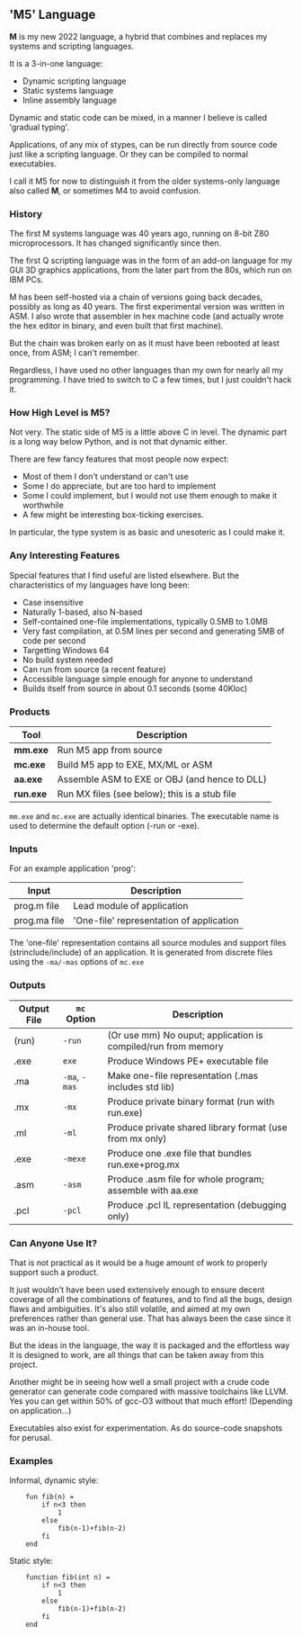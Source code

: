 ## 'M5' Language

**M** is my new 2022 language, a hybrid that combines and replaces my systems and scripting languages.

It is a 3-in-one language:

* Dynamic scripting language
* Static systems language
* Inline assembly language

Dynamic and static code can be mixed, in a manner I believe is called 'gradual typing'.

Applications, of any mix of stypes, can be run directly from source code just like a scripting language. Or they can be compiled to normal executables.

I call it M5 for now to distinguish it from the older systems-only language also called **M**, or sometimes M4 to avoid confusion.

### History

The first M systems language was 40 years ago, running on 8-bit Z80 microprocessors. It has changed significantly since then.

The first Q scripting language was in the form of an add-on language for my GUI 3D graphics applications, from the later part from the 80s, which run on IBM PCs.

M has been self-hosted via a chain of versions going back decades, possibly as long as 40 years. The first experimental version was written in ASM. I also wrote that assembler in hex machine code (and actually wrote the hex editor in binary, and even built that first machine).

But the chain was broken early on as it must have been rebooted at least once, from ASM; I can't remember.

Regardless, I have used no other languages than my own for nearly all my programming. I have tried to switch to C a few times, but I just couldn't hack it.

### How High Level is M5?

Not very. The static side of M5 is a little above C in level. The dynamic part is a long way below Python, and is not that dynamic either.

There are few fancy features that most people now expect:

* Most of them I don't understand or can't use
* Some I do appreciate, but are too hard to implement
* Some I could implement, but I would not use them enough to make it worthwhile
* A few might be interesting box-ticking exercises.

In particular, the type system is as basic and unesoteric as I could make it. 

### Any Interesting Features

Special features that I find useful are listed elsewhere. But the characteristics of my languages have long been:

* Case insensitive
* Naturally 1-based, also N-based
* Self-contained one-file implementations, typically 0.5MB to 1.0MB
* Very fast compilation, at 0.5M lines per second and generating 5MB of code per second
* Targetting Windows 64
* No build system needed
* Can run from source (a recent feature)
* Accessible language simple enough for anyone to understand
* Builds itself from source in about 0.1 seconds (some 40Kloc)

### Products

Tool | Description
--- | ---
**mm.exe**  | Run M5 app from source
**mc.exe** | Build M5 app to EXE, MX/ML or ASM
**aa.exe** | Assemble ASM to EXE or OBJ (and hence to DLL)
**run.exe** | Run MX files (see below); this is a stub file

`mm.exe` and `mc.exe` are actually identical binaries. The executable name is used to determine the default option (-run or -exe).

### Inputs

For an example application 'prog':

Input | Description
--- | ---
prog.m file | Lead module of application
prog.ma file | 'One-file' representation of application

The 'one-file' representation contains all source modules and support files (strinclude/include) of an application. It is generated from discrete files using the `-ma/-mas` options of `mc.exe`

### Outputs

Output File| `mc` Option | Description
--- | --- | ---
 (run) | `-run` | (Or use mm) No ouput; application is compiled/run from memory
 .exe | `exe` | Produce Windows PE+ executable file
 .ma | `-ma`, `-mas` | Make one-file representation (.mas includes std lib)
 .mx | `-mx` | Produce private binary format (run with run.exe)
 .ml | `-ml` | Produce private shared library format (use from mx only)
 .exe | `-mexe` | Produce one .exe file that bundles run.exe+prog.mx
.asm | `-asm` | Produce .asm file for whole program; assemble with aa.exe
.pcl | `-pcl` | Produce .pcl IL representation (debugging only) 

### Can Anyone Use It?

That is not practical as it would be a huge amount of work to properly support such a product.

It just wouldn't have been used extensively enough to ensure decent coverage of all the combinations of features, and to find all the bugs, design flaws and ambiguities. It's also still volatile, and aimed at my own preferences rather than general use. That has always been the case since it was an in-house tool.

But the ideas in the language, the way it is packaged and the effortless way it is designed to work, are all things that can be taken away from this project.

Another might be in seeing how well a small project with a crude code generator can generate code compared with massive toolchains like LLVM. Yes you can get within 50% of gcc-O3 without that much effort! (Depending on application...)

Executables also exist for experimentation. As do source-code snapshots for perusal.

### Examples

Informal, dynamic style:
```
    fun fib(n) =
        if n<3 then
            1
        else
            fib(n-1)+fib(n-2)
        fi
    end
```
Static style:
```
    function fib(int n) =
        if n<3 then
            1
        else
            fib(n-1)+fib(n-2)
        fi
    end
```

